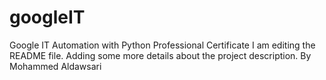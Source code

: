 # googleIT
Google IT Automation with Python Professional Certificate 
I am editing the README file. Adding some more details about the project description.
By Mohammed Aldawsari
